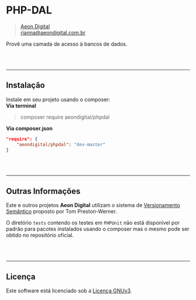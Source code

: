  PHP-DAL
=========

> [Aeon Digital](http://aeondigital.com.br)  
> rianna@aeondigital.com.br  

Provê uma camada de acesso à bancos de dados.  


&nbsp;  
&nbsp;  


______________________________________________________________________________

## Instalação
Instale em seu projeto usando o composer:  
**Via terminal**
> composer require aeondigital/phpdal

**Via composer.json**
```json
"require": {
    "aeondigital/phpdal": "dev-master"
}
```


&nbsp;  
&nbsp;  


______________________________________________________________________________

## Outras Informações

Este e outros projetos **Aeon Digital** utilizam o sistema de [Versionamento Semântico](https://semver.org/) proposto por Tom Preston-Werner.  

O diretório `tests` contendo os testes em `PHPUnit` não está disponível por padrão para pacotes instalados usando o composer mas o mesmo pode ser obtido no repositório oficial.


&nbsp;  
&nbsp;  


______________________________________________________________________________

## Licença

Este software está licenciado sob a [Licença GNUv3](LICENCE).
